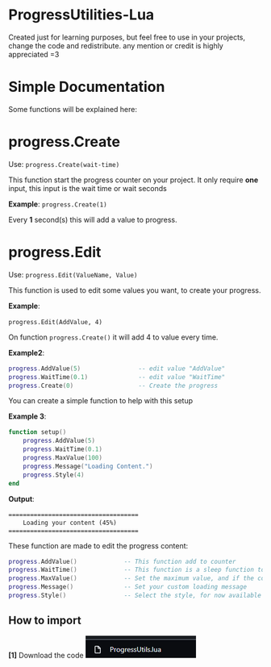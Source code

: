# ProgressUtilities-Lua

Created just for learning purposes, but feel free to use in your projects, change the code and redistribute.
any mention or credit is highly appreciated =3

# Simple Documentation

Some functions will be explained here:

# progress.Create

Use: ```progress.Create(wait-time)```

This function start the progress counter on your project.
It only require **one** input, this input is the wait time or wait seconds

**Example**:
```progress.Create(1)```

Every **1** second(s) this will add a value to progress.

# progress.Edit

Use: ```progress.Edit(ValueName, Value)```

This function is used to edit some values you want, to create your progress.

**Example**:

```progress.Edit(AddValue, 4)```

On function ```progress.Create()``` it will add 4 to value every time.

**Example2**:
```lua
progress.AddValue(5)                -- edit value "AddValue"
progress.WaitTime(0.1)              -- edit value "WaitTime"
progress.Create(0)                  -- Create the progress
```
You can create a simple function to help with this setup

**Example 3**:
``` lua
function setup()
    progress.AddValue(5)
    progress.WaitTime(0.1)
    progress.MaxValue(100)
    progress.Message("Loading Content.")
    progress.Style(4)    
end
```

**Output**:
```
====================================
    Loading your content (45%)
====================================
```

These function are made to edit the progress content:

```lua
progress.AddValue()             -- This function add to counter
progress.WaitTime()             -- This function is a sleep function to wait.
progress.MaxValue()             -- Set the maximum value, and if the counter reach this value it will be stopped
progress.Message()              -- Set your custom loading message
progress.Style()                -- Select the style, for now available [0, 1, 2, 3]
``` 


## How to import

[image]: https://github.com/Doge2Dev/ProgressUtilities-Lua/blob/main/imgDocs/1.png

**[1]** Download the code
![alt text][image]
